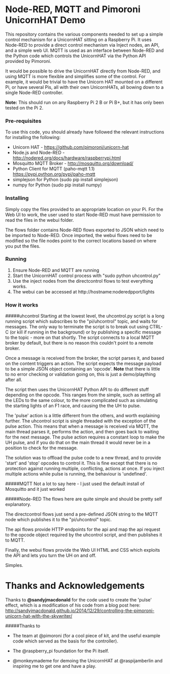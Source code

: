 # Node-RED, MQTT and Pimoroni UnicornHAT Demo

This repository contains the various components needed to set up a simple 
control mechanism for a UnicornHAT sitting on a Raspberry Pi. It uses Node-RED 
to provide a direct control mechanism via Inject nodes, an API, and a simple web
UI. MQTT is used as an interface between Node-RED and the Python code which 
controls the UnicornHAT via the Python API provided by Pimoroni.

It would be possible to drive the UnicornHAT directly from Node-RED, and using 
MQTT is more flexible and simplifies some of the control. For example, it would
be trivial to have the Unicorn HAT mounted on a different Pi, or have several
Pis, all with their own UnicornHATs, all bowing down to a single Node-RED 
controller. 

**Note:** This should run on any Raspberry Pi 2 B or Pi B+, but it has only been
tested on the Pi 2.

### Pre-requisites
To use this code, you should already have followed the relevant instructions for
installing the following:

* Unicorn HAT - https://github.com/pimoroni/unicorn-hat
* Node.js and Node-RED - http://nodered.org/docs/hardware/raspberrypi.html
* Mosquitto MQTT Broker - http://mosquitto.org/download/
* Python Client for MQTT (paho-mqtt 1.1) https://pypi.python.org/pypi/paho-mqtt
* simplejson for Python (sudo pip install simplejson)
* numpy for Python (sudo pip install numpy)

### Installing

Simply copy the files provided to an appropriate location on your Pi.
For the Web UI to work, the user used to start Node-RED must have permission
to read the files in the webui folder.

The flows folder contains Node-RED flows exported to JSON which need to be 
imported to Node-RED. Once imported, the webui flows need to be modified so the 
file nodes point to the correct locations based on where you put the files.

### Running

1. Ensure Node-RED and MQTT are running
2. Start the UnicornHAT control process with "sudo python uhcontrol.py"
3. Use the inject nodes from the directcontrol flows to test everything works.
4. The webui can be accessed at http://hostname:noderedpport/lights


### How it works

#####uhcontrol
Starting at the lowest level, the uhcontrol.py script is a long running script
which subscribes to the "pi/uhcontrol" topic, and waits for messages. The only
way to terminate the script is to break out using CTRL-C (or kill if running in
the background) or by publishing a specific message to the topic - more on that 
shortly. The script connects to a local MQTT broker by default, but there is
no reason this couldn't point to a remote broker.

Once a message is received from the broker, the script parses it, and based on 
the content triggers an action. The script expects the message payload to be a 
simple JSON object containing an 'opcode'. **Note** that there is little to no 
error checking or validation going on, this is just a demo/plaything after all.

The script then uses the UnicornHAT Python API to do different stuff depending 
on the opcode. This ranges from the simple, such as setting all the LEDs to the 
same colour, to the more complicated such as simulating the starting lights of 
an F1 race, and causing the the UH to pulse.

The 'pulse' action is a little different from the others, and worth explaining
further. The uhcontrol script is single threaded with the exception of the 
pulse action. This means that when a message is received via MQTT, the main 
thread parses it, performs the action, and then goes back to waiting for the
next message. The pulse action requires a constant loop to make the UH pulse, 
and if you do that on the main thread it would never be in a position to check
for the message.

The solution was to offload the pulse code to a new thread, and to provide 
'start' and 'stop' opcodes to control it. This is fine except that there is no 
protection against running multiple, conflicting, actions at once. If you inject
multiple actions while pulse is running, the behaviour is 'undefined'.

#####MQTT
Not a lot to say here - I just used the default install of Mosquitto and it just
worked

#####Node-RED
The flows here are quite simple and should be pretty self explanatory. 

The directcontrol flows just send a pre-defined JSON string to the MQTT node 
which publishes it to the "pi/uhcontrol" topic. 

The api flows provide HTTP endpoints for the api and map the api request to the 
opcode object required by the uhcontrol script, and then publishes it to MQTT.

Finally, the webui flows provide the Web UI HTML and CSS which exploits the 
API and lets you turn the UH on and off.

Simples.


# Thanks and Acknowledgements

Thanks to **@sandyjmacdonald** for the code used to create the 'pulse' effect, which
is a modification of his code from a blog post here:
http://sandyjmacdonald.github.io/2014/12/29/controlling-the-pimoroni-unicorn-hat-with-the-skywriter/

#####Thanks to
* The team at @pimoroni (for a cool piece of kit, and the useful example
code which served as the basis for the controller).

* The @raspberry_pi foundation for the Pi itself.

* @monkeymademe for demoing the UnicornHAT at @raspijamberlin and inspiring me to get one and have a play.





